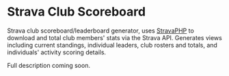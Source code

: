 # Strava Club Scoreboard

Strava club scoreboard/leaderboard generator, uses [StravaPHP](https://github.com/basvandorst/StravaPHP/) to download and total club members' stats via the Strava API. Generates views including current standings, individual leaders, club rosters and totals, and individuals' activity scoring details.

Full description coming soon.

